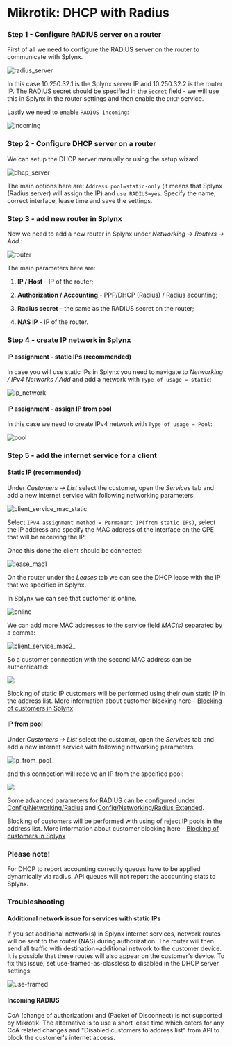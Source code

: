 Mikrotik: DHCP with Radius
==========

### Step 1 - Configure RADIUS server on a router

First of all we need to configure the RADIUS server on the router to communicate with Splynx.

![radius_server](radius_server.png)

In this case 10.250.32.1 is the Splynx server IP and 10.250.32.2 is the router IP. The RADIUS secret should be specified in the `Secret` field - we will use this in Splynx in the router settings and then enable the `DHCP` service.

Lastly we need to enable `RADIUS incoming`:

![incoming](radius_incoming.png)

### Step 2 - Configure DHCP server on a router

We can setup the DHCP server manually or using the setup wizard.

![dhcp_server](dhcp_server.png)

The main options here are: `Address pool=static-only` (it means that Splynx (Radius server) will assign the IP) and `use RADIUS=yes`. Specify the name, correct interface, lease time and save the settings.

### Step 3 - add new router in Splynx

Now we need to add a new router in Splynx under _Networking -> Routers -> Add_ :

![router](router_in_splynx.png)

The main parameters here are:

1. **IP / Host** - IP of the router;

2. **Authorization / Accounting** - PPP/DHCP (Radius) / Radius acounting;

3. **Radius secret** - the same as the RADIUS secret on the router;

4. **NAS IP** - IP of the router.

### Step 4 - create IP network in Splynx

#### IP assignment - static IPs (recommended)

In case you will use static IPs in Splynx you need to navigate to _Networking / IPv4 Networks / Add_ and add a network with `Type of usage = static`:

![ip_network](ip_network_static.png)

#### IP assignment - assign IP from pool

In this case we need to create IPv4 network with `Type of usage = Pool`:

![pool](make_network_pool.png)

### Step 5 - add the internet service for a client

#### Static IP (recommended)

Under _Customers -> List_ select the customer, open the _Services_ tab and add a new internet service with following networking parameters:

![client_service_mac_static](client_service_1mac_static.png)

Select `IPv4 assignment method = Permanent IP(from static IPs)`, select the IP address and specify the MAC address of the interface on the CPE that will be receiving the IP.

Once this done the client should be connected:

![lease_mac1](lease_mac1.png)

On the router under the _Leases_ tab we can see the DHCP lease with the IP that we specified in Splynx.

In Splynx we can see that customer is online.

![online](online_in_splynx.png)

We can add more MAC addresses to the service field _MAC(s)_ separated by a comma:

![client_service_mac2_](client_service_2mac_static.png)

So a customer connection with the second MAC address can be authenticated:

![](lease_mac2.png)

Blocking of static IP customers will be performed using their own static IP in the address list. More information about customer blocking here - [Blocking of customers in Splynx](networking/blocking_customers/blocking_customers.md)

#### IP from pool

Under _Customers -> List_ select the customer, open the _Services_ tab and add a new internet service with following networking parameters:

![ip_from_pool_](service_assign_pool.png)

and this connection will receive an IP from the specified pool:

![](lease_pool.png)

Some advanced parameters for RADIUS can be configured under [Config/Networking/Radius](../../../configuration/network/radius/radius.md) and [Config/Networking/Radius Extended](../../../configuration/network/radius_extended/radius_extended.md).

Blocking of customers will be performed with using of reject IP pools in the address list. More information about customer blocking here - [Blocking of customers in Splynx](networking/blocking_customers/blocking_customers.md)

### Please note!

For DHCP to report accounting correctly queues have to be applied dynamically via radius. API queues will not report the accounting stats to Splynx.

### Troubleshooting

#### Additional network issue for services with static IPs

If you set additional network(s) in Splynx internet services, network routes will be sent to the router (NAS) during authorization. The router will then send all traffic with destination=additional network to the customer device. It is possible that these routes will also appear on the customer's device. To fix this issue, set use-framed-as-classless to disabled in the DHCP server settings:

![use-framed](use_framed.png)

#### Incoming RADIUS

CoA (change of authorization) and (Packet  of Disconnect) is not supported by Mikrotik. The alternative is to use a short lease time which caters for any CoA related changes and "Disabled customers to address list" from API to block the customer's internet access.
